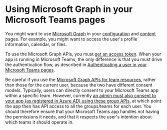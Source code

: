 # Using Microsoft Graph in your Microsoft Teams pages

You might want to use [Microsoft Graph](https://developer.microsoft.com/en-us/graph/) in your [configuration](createconfigpage.md) and [content](createcontentpage.md) pages. For example, you might want to access the user's profile information, calendar, or files.

To use the Microsoft Graph APIs, you must [get an access token](https://developer.microsoft.com/en-us/graph/docs/concepts/auth_overview).  When your app is running in Microsoft Teams, the only difference is that you must drive the authentication flow, as described in [Authenticating a user in your Microsoft Teams pages](auth.md).

Be careful if you use the [Microsoft Graph APIs for team resources](https://developer.microsoft.com/en-us/graph/docs/api-reference/beta/resources/group), rather than those for the current user, because the two have different consent models. Typically, users can directly consent to your Microsoft Teams app within a specific team. However, currently [an admin must also consent to your app (as registered in Azure AD) using these group APIs](https://developer.microsoft.com/en-us/graph/docs/concepts/permissions_reference#group-permissions), at which point the app then has API access to all the groups/teams for each user. You should therefore ensure that your Microsoft Teams app handles not having the permissions it needs, and that it respects the user's intention about which teams it should operate in.

